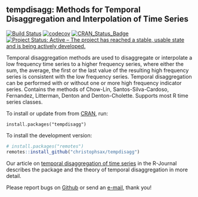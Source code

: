 tempdisagg: Methods for Temporal Disaggregation and Interpolation of Time Series
--------------------------------------------------------------------------------

[![Build Status](https://travis-ci.org/christophsax/tempdisagg.svg?branch=master)](https://travis-ci.org/christophsax/tempdisagg)
[![codecov](https://codecov.io/github/christophsax/tempdisagg/branch/master/graphs/badge.svg)](https://codecov.io/github/christophsax/tempdisagg)
[![CRAN\_Status\_Badge](https://www.r-pkg.org/badges/version/tempdisagg)](https://cran.r-project.org/package=tempdisagg)
[![Project Status: Active – The project has reached a stable, usable state and is being actively developed.](https://www.repostatus.org/badges/latest/active.svg)](https://www.repostatus.org/#active)

Temporal disaggregation methods are used to disaggregate or interpolate a low
frequency time series to a higher frequency series, where either the sum, the
average, the first or the last value of the resulting high frequency series is
consistent with the low frequency series. Temporal disaggregation can be
performed with or without one or more high frequency indicator series. Contains
the methods of Chow-Lin, Santos-Silva-Cardoso, Fernandez, Litterman, Denton and
Denton-Cholette. Supports most R time series classes.

To install or update from from [CRAN][package], run:

    install.packages("tempdisagg")

To install the development version:
```r
# install.packages("remotes")
remotes::install_github("christophsax/tempdisagg")
```

Our article on [temporal disaggregation of time series][article] in the R-Journal describes
the package and the theory of temporal disaggregation in more detail.

Please report bugs on [Github][github] or send an
[e-mail](mailto:christoph.sax@gmail.com), thank you!

[package]: https://cran.r-project.org/package=tempdisagg
[article]: https://journal.r-project.org/archive/2013-2/sax-steiner.pdf
[github]: https://github.com/christophsax/tempdisagg
